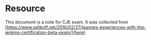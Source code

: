 # Resource

This document is a note for CJE exam. It was collected from [https://www.selikoff.net/2016/02/27/jeannes-experiences-with-the-jenkins-certification-beta-exam/](here)
